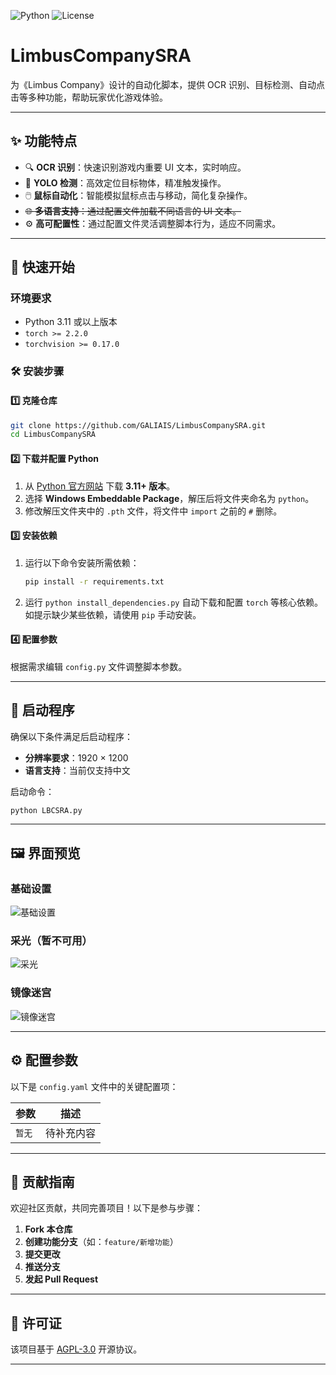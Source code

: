![Python](https://img.shields.io/badge/Python-3.11%2B-blue) ![License](https://img.shields.io/badge/License-AGPL_3.0-green)

# LimbusCompanySRA

为《Limbus Company》设计的自动化脚本，提供 OCR 识别、目标检测、自动点击等多种功能，帮助玩家优化游戏体验。

---

## ✨ 功能特点

- 🔍 **OCR 识别**：快速识别游戏内重要 UI 文本，实时响应。
- 🎯 **YOLO 检测**：高效定位目标物体，精准触发操作。
- 🖱️ **鼠标自动化**：智能模拟鼠标点击与移动，简化复杂操作。
- ~~🌐 **多语言支持**：通过配置文件加载不同语言的 UI 文本。~~
- ⚙️ **高可配置性**：通过配置文件灵活调整脚本行为，适应不同需求。

---

## 🚀 快速开始

### 环境要求

- Python 3.11 或以上版本  
- `torch >= 2.2.0`  
- `torchvision >= 0.17.0`

### 🛠️ 安装步骤

#### 1️⃣ 克隆仓库

```bash
git clone https://github.com/GALIAIS/LimbusCompanySRA.git
cd LimbusCompanySRA
```

#### 2️⃣ 下载并配置 Python

1. 从 [Python 官方网站](https://www.python.org/downloads/) 下载 **3.11+ 版本**。  
2. 选择 **Windows Embeddable Package**，解压后将文件夹命名为 `python`。  
3. 修改解压文件夹中的 `.pth` 文件，将文件中 `import` 之前的 `#` 删除。

#### 3️⃣ 安装依赖

1. 运行以下命令安装所需依赖：

   ```bash
   pip install -r requirements.txt
   ```

2. 运行 `python install_dependencies.py` 自动下载和配置 `torch` 等核心依赖。如提示缺少某些依赖，请使用 `pip` 手动安装。

#### 4️⃣ 配置参数

根据需求编辑 `config.py` 文件调整脚本参数。

---

## 🎉 启动程序

确保以下条件满足后启动程序：

- **分辨率要求**：1920 × 1200  
- **语言支持**：当前仅支持中文  

启动命令：

```bash
python LBCSRA.py
```

---

## 🖼️ 界面预览

### 基础设置  
![基础设置](https://x.imgex.org/1/673add9957060.png)

### 采光（暂不可用）  
![采光](https://x.imgex.org/1/673add994a028.png)

### 镜像迷宫  
![镜像迷宫](https://x.imgex.org/1/673add9957e92.png)

---

## ⚙️ 配置参数

以下是 `config.yaml` 文件中的关键配置项：

| 参数   | 描述       |
|--------|------------|
| `暂无` | 待补充内容 |

---

## 🤝 贡献指南

欢迎社区贡献，共同完善项目！以下是参与步骤：

1. **Fork 本仓库**  
2. **创建功能分支**（如：`feature/新增功能`）  
3. **提交更改**  
4. **推送分支**  
5. **发起 Pull Request**

---

## 📜 许可证

该项目基于 [AGPL-3.0](https://opensource.org/license/agpl-v3) 开源协议。

---
